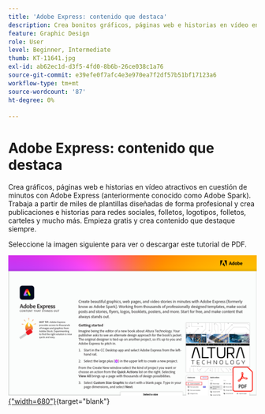```yaml
---
title: 'Adobe Express: contenido que destaca'
description: Crea bonitos gráficos, páginas web e historias en vídeo en cuestión de minutos con Adobe Express
feature: Graphic Design
role: User
level: Beginner, Intermediate
thumb: KT-11641.jpg
exl-id: ab62ec1d-d3f5-4fd0-8b6b-26ce038c1a76
source-git-commit: e39efe0f7afc4e3e970ea7f2df57b51bf17123a6
workflow-type: tm+mt
source-wordcount: '87'
ht-degree: 0%

---
```


# Adobe Express: contenido que destaca

Crea gráficos, páginas web e historias en vídeo atractivos en cuestión de minutos con Adobe Express (anteriormente conocido como Adobe Spark). Trabaja a partir de miles de plantillas diseñadas de forma profesional y crea publicaciones e historias para redes sociales, folletos, logotipos, folletos, carteles y mucho más. Empieza gratis y crea contenido que destaque siempre.

Seleccione la imagen siguiente para ver o descargar este tutorial de PDF.

[![Imagen de la primera página del tutorial](assets/Adobe-Express-content-that-stands-out.png){&quot;width=680&quot;}](assets/Adobe-Express-content-that-stands-out.pdf){target="blank"}
